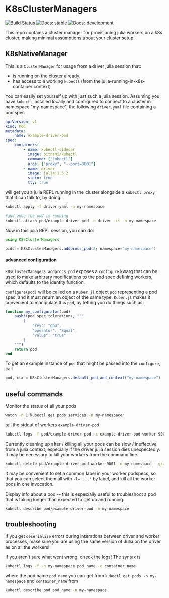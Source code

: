 # K8sClusterManagers

[![Build Status](https://travis-ci.com/beacon-biosignals/K8sClusterManagers.jl.svg?branch=main)](https://travis-ci.com/beacon-biosignals/K8sClusterManagers.jl)
[![Docs: stable](https://img.shields.io/badge/docs-stable-blue.svg)](https://beacon-biosignals.github.io/K8sClusterManagers.jl/stable)
[![Docs: development](https://img.shields.io/badge/docs-dev-blue.svg)](https://beacon-biosignals.github.io/K8sClusterManagers.jl/dev)

This repo contains a cluster manager for provisioning julia workers on a k8s cluster, making minimal assumptions about your cluster setup.

## K8sNativeManager

This is a `ClusterManager` for usage from a driver julia session that:
- is running on the cluster already.
- has access to a working `kubectl` (from the julia-running-in-k8s-container context)

You can easily set yourself up with just such a julia session. Assuming you have `kubectl` installed locally and configured to connect to a cluster in namespace "my-namespace", the following `driver.yaml` file containing a pod spec

```yaml
apiVersion: v1
kind: Pod
metadata:
    name: example-driver-pod
spec:
    containers:
        - name: kubectl-sidecar
          image: bitnami/kubectl
          command: ["kubectl"]
          args: ["proxy", "--port=8001"]
        - name: driver
          image: julia:1.5.2
          stdin: true
          tty: true
```

will get you a julia REPL running in the cluster alongside a `kubectl proxy` that it can talk to, by doing:

```bash
kubectl apply -f driver.yaml -n my-namespace

#and once the pod is running
kubectl attach pod/example-driver-pod -c driver -it -n my-namespace
```

Now in this julia REPL session, you can do:

```julia
using K8sClusterManagers

pids = K8sClusterManagers.addprocs_pod(2; namespace="my-namespace")
```

#### advanced configuration

`K8sClusterManagers.addprocs_pod` exposes a `configure` kwarg that can be used to make arbitrary modifications to the pod spec defining workers, which defaults to the identity function.

`configure(pod)` will be called on a `Kuber.jl` object `pod` representing a pod spec, and it must return an object of the same type. `Kuber.jl` makes it convenient to manipulate this `pod`, by letting you do things such as:

```julia
function my_configurator(pod)
    push!(pod.spec.tolerations, """
        {
            "key": "gpu",
            "operator": "Equal",
            "value": "true"
        }
    """)
    return pod
end
```

To get an example instance of `pod` that might be passed into the `configure`, call

```julia
pod, ctx = K8sClusterManagers.default_pod_and_context("my-namespace")
```


## useful commands

Monitor the status of all your pods
```bash
watch -n 1 kubectl get pods,services -n my-namespace'
```

tail the stdout of workers `example-driver-pod`
```bash
kubectl logs -f pod/example-driver-pod -c example-driver-pod-worker-9001 -n my-namespace
```

Currently cleaning up after / killing all your pods can be slow / ineffective from a julia context, especially if the driver julia session dies unexpectedly. It may be necessary to kill your workers from the command line.
```bash
kubectl delete pod/example-driver-pod-worker-9001 -n my-namespace --grace-period=0 --force=true
```
It may be convenient to set a common label in your worker podspecs, so that you can select them all with `-l='...'` by label, and kill all the worker pods in one invocation.


Display info about a pod -- this is especially useful to troubleshoot a pod that is taking longer than expected to get up and running.
```bash
kubectl describe pod/example-driver-pod -n my-namespace
```

## troubleshooting

If you get `deserialize` errors during interations between driver and worker processes, make sure you are using the same version of Julia on the driver as on all the workers!

If you aren't sure what went wrong, check the logs! The syntax is
```bash
kubectl logs -f -n my-namespace pod_name -c container_name
```
where the pod name `pod_name` you can get from `kubectl get pods -n my-namespace` and `container_name` from 
```bash
kubectl describe pod pod_name -n my-namespace
```


